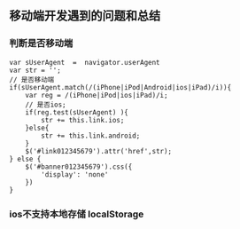 ## 移动端开发遇到的问题和总结

### 判断是否移动端

    var sUserAgent  =  navigator.userAgent
    var str = '';
    // 是否移动端
    if(sUserAgent.match(/(iPhone|iPod|Android|ios|iPad)/i)){
        var reg = /(iPhone|iPod|ios|iPad)/i;
        // 是否ios;
        if(reg.test(sUserAgent) ){
            str += this.link.ios;
        }else{
            str += this.link.android;
        }
        $('#link012345679').attr('href',str);
    } else {
        $('#banner012345679').css({
            'display': 'none'
        })
    }
    
### ios不支持本地存储 localStorage
